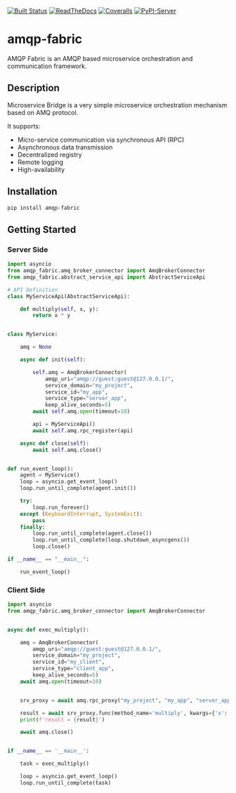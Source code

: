 [![Built Status](https://api.cirrus-ci.com/github/<USER>/daconnect-opc-ua.svg?branch=main)](https://cirrus-ci.com/github/<USER>/daconnect-opc-ua)
[![ReadTheDocs](https://readthedocs.org/projects/daconnect-opc-ua/badge/?version=latest)](https://daconnect-opc-ua.readthedocs.io/en/stable/)
[![Coveralls](https://img.shields.io/coveralls/github/<USER>/daconnect-opc-ua/main.svg)](https://coveralls.io/r/<USER>/daconnect-opc-ua)
[![PyPI-Server](https://img.shields.io/pypi/v/daconnect-opc-ua.svg)](https://pypi.org/project/daconnect-opc-ua/)


# amqp-fabric

AMQP Fabric is an AMQP based microservice orchestration and communication framework.

## Description

Microservice Bridge is a very simple microservice orchestration mechanism based on AMQ protocol.

It supports:

* Micro-service communication via synchronous API (RPC)
* Asynchronous data transmission
* Decentralized registry
* Remote logging
* High-availability

## Installation

```bash
pip install amqp-fabric
```

## Getting Started


### Server Side


```python
import asyncio
from amqp_fabric.amq_broker_connector import AmqBrokerConnector
from amqp_fabric.abstract_service_api import AbstractServiceApi

# API Definition
class MyServiceApi(AbstractServiceApi):

    def multiply(self, x, y):
        return x * y


class MyService:

    amq = None

    async def init(self):

        self.amq = AmqBrokerConnector(
            amqp_uri="amqp://guest:guest@127.0.0.1/",
            service_domain="my_project",
            service_id="my_app",
            service_type="server_app",
            keep_alive_seconds=5)
        await self.amq.open(timeout=10)

        api = MyServiceApi()
        await self.amq.rpc_register(api)

    async def close(self):
        await self.amq.close()


def run_event_loop():
    agent = MyService()
    loop = asyncio.get_event_loop()
    loop.run_until_complete(agent.init())

    try:
        loop.run_forever()
    except (KeyboardInterrupt, SystemExit):
        pass
    finally:
        loop.run_until_complete(agent.close())
        loop.run_until_complete(loop.shutdown_asyncgens())
        loop.close()

if __name__ == "__main__":

    run_event_loop()
```


### Client Side


```python
import asyncio
from amqp_fabric.amq_broker_connector import AmqBrokerConnector


async def exec_multiply():

    amq = AmqBrokerConnector(
        amqp_uri="amqp://guest:guest@127.0.0.1/",
        service_domain="my_project",
        service_id="my_client",
        service_type="client_app",
        keep_alive_seconds=5)
    await amq.open(timeout=10)


    srv_proxy = await amq.rpc_proxy("my_project", "my_app", "server_app")

    result = await srv_proxy.func(method_name='multiply', kwargs={'x': 5, 'y': 7}, expiration=3)
    print(f'result = {result}')

    await amq.close()


if __name__ == '__main__':

    task = exec_multiply()

    loop = asyncio.get_event_loop()
    loop.run_until_complete(task)

```
